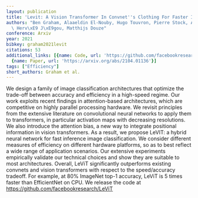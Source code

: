 ```yaml
---
layout: publication
title: 'Levit: A Vision Transformer In Convnet''s Clothing For Faster Inference'
authors: "Ben Graham, Alaaeldin El-Nouby, Hugo Touvron, Pierre Stock, Armand Joulin,\
  \ Herv\xE9 J\xE9gou, Matthijs Douze"
conference: Arxiv
year: 2021
bibkey: graham2021levit
citations: 53
additional_links: [{name: Code, url: 'https://github.com/facebookresearch/LeViT'},
  {name: Paper, url: 'https://arxiv.org/abs/2104.01136'}]
tags: ["Efficiency"]
short_authors: Graham et al.
---
```

We design a family of image classification architectures that optimize the
trade-off between accuracy and efficiency in a high-speed regime. Our work
exploits recent findings in attention-based architectures, which are
competitive on highly parallel processing hardware. We revisit principles from
the extensive literature on convolutional neural networks to apply them to
transformers, in particular activation maps with decreasing resolutions. We
also introduce the attention bias, a new way to integrate positional
information in vision transformers. As a result, we propose LeVIT: a hybrid
neural network for fast inference image classification. We consider different
measures of efficiency on different hardware platforms, so as to best reflect a
wide range of application scenarios. Our extensive experiments empirically
validate our technical choices and show they are suitable to most
architectures. Overall, LeViT significantly outperforms existing convnets and
vision transformers with respect to the speed/accuracy tradeoff. For example,
at 80% ImageNet top-1 accuracy, LeViT is 5 times faster than EfficientNet on
CPU. We release the code at https://github.com/facebookresearch/LeViT